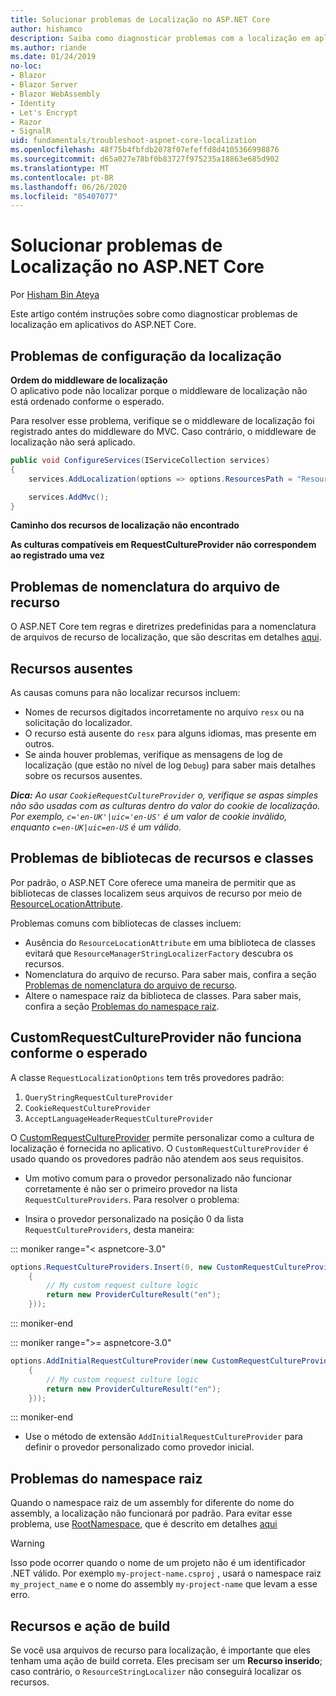 ```yaml
---
title: Solucionar problemas de Localização no ASP.NET Core
author: hishamco
description: Saiba como diagnosticar problemas com a localização em aplicativos do ASP.NET Core.
ms.author: riande
ms.date: 01/24/2019
no-loc:
- Blazor
- Blazor Server
- Blazor WebAssembly
- Identity
- Let's Encrypt
- Razor
- SignalR
uid: fundamentals/troubleshoot-aspnet-core-localization
ms.openlocfilehash: 48f75b4fbfdb2078f07efeffd8d4105366998876
ms.sourcegitcommit: d65a027e78bf0b83727f975235a18863e685d902
ms.translationtype: MT
ms.contentlocale: pt-BR
ms.lasthandoff: 06/26/2020
ms.locfileid: "85407077"
---
```

# <a name="troubleshoot-aspnet-core-localization"></a>Solucionar problemas de Localização no ASP.NET Core

Por [Hisham Bin Ateya](https://github.com/hishamco)

Este artigo contém instruções sobre como diagnosticar problemas de localização em aplicativos do ASP.NET Core.

## <a name="localization-configuration-issues"></a>Problemas de configuração da localização

**Ordem do middleware de localização**  
O aplicativo pode não localizar porque o middleware de localização não está ordenado conforme o esperado.

Para resolver esse problema, verifique se o middleware de localização foi registrado antes do middleware do MVC. Caso contrário, o middleware de localização não será aplicado.

```csharp
public void ConfigureServices(IServiceCollection services)
{
    services.AddLocalization(options => options.ResourcesPath = "Resources");

    services.AddMvc();
}
```

**Caminho dos recursos de localização não encontrado**

**As culturas compatíveis em RequestCultureProvider não correspondem ao registrado uma vez**  

## <a name="resource-file-naming-issues"></a>Problemas de nomenclatura do arquivo de recurso

O ASP.NET Core tem regras e diretrizes predefinidas para a nomenclatura de arquivos de recurso de localização, que são descritas em detalhes [aqui](xref:fundamentals/localization?view=aspnetcore-2.2#resource-file-naming).

## <a name="missing-resources"></a>Recursos ausentes

As causas comuns para não localizar recursos incluem:

- Nomes de recursos digitados incorretamente no arquivo `resx` ou na solicitação do localizador.
- O recurso está ausente do `resx` para alguns idiomas, mas presente em outros.
- Se ainda houver problemas, verifique as mensagens de log de localização (que estão no nível de log `Debug`) para saber mais detalhes sobre os recursos ausentes.

_**Dica:** Ao usar `CookieRequestCultureProvider` o, verifique se aspas simples não são usadas com as culturas dentro do valor do cookie de localização. Por exemplo, `c='en-UK'|uic='en-US'` é um valor de cookie inválido, enquanto `c=en-UK|uic=en-US` é um válido._

## <a name="resources--class-libraries-issues"></a>Problemas de bibliotecas de recursos e classes

Por padrão, o ASP.NET Core oferece uma maneira de permitir que as bibliotecas de classes localizem seus arquivos de recurso por meio de [ResourceLocationAttribute](/dotnet/api/microsoft.extensions.localization.resourcelocationattribute?view=aspnetcore-2.1).

Problemas comuns com bibliotecas de classes incluem:
- Ausência do `ResourceLocationAttribute` em uma biblioteca de classes evitará que `ResourceManagerStringLocalizerFactory` descubra os recursos.
- Nomenclatura do arquivo de recurso. Para saber mais, confira a seção [Problemas de nomenclatura do arquivo de recurso](#resource-file-naming-issues).
- Altere o namespace raiz da biblioteca de classes. Para saber mais, confira a seção [Problemas do namespace raiz](#root-namespace-issues).

## <a name="customrequestcultureprovider-doesnt-work-as-expected"></a>CustomRequestCultureProvider não funciona conforme o esperado

A classe `RequestLocalizationOptions` tem três provedores padrão:

1. `QueryStringRequestCultureProvider`
2. `CookieRequestCultureProvider`
3. `AcceptLanguageHeaderRequestCultureProvider`

O [CustomRequestCultureProvider](/dotnet/api/microsoft.aspnetcore.localization.customrequestcultureprovider?view=aspnetcore-2.1) permite personalizar como a cultura de localização é fornecida no aplicativo. O `CustomRequestCultureProvider` é usado quando os provedores padrão não atendem aos seus requisitos.

- Um motivo comum para o provedor personalizado não funcionar corretamente é não ser o primeiro provedor na lista `RequestCultureProviders`. Para resolver o problema:

- Insira o provedor personalizado na posição 0 da lista `RequestCultureProviders`, desta maneira:

::: moniker range="< aspnetcore-3.0"
```csharp
options.RequestCultureProviders.Insert(0, new CustomRequestCultureProvider(async context =>
    {
        // My custom request culture logic
        return new ProviderCultureResult("en");
    }));
```
::: moniker-end

::: moniker range=">= aspnetcore-3.0"
```csharp
options.AddInitialRequestCultureProvider(new CustomRequestCultureProvider(async context =>
    {
        // My custom request culture logic
        return new ProviderCultureResult("en");
    }));
```
::: moniker-end

- Use o método de extensão `AddInitialRequestCultureProvider` para definir o provedor personalizado como provedor inicial.

## <a name="root-namespace-issues"></a>Problemas do namespace raiz

Quando o namespace raiz de um assembly for diferente do nome do assembly, a localização não funcionará por padrão. Para evitar esse problema, use [RootNamespace](/dotnet/api/microsoft.extensions.localization.rootnamespaceattribute?view=aspnetcore-2.1), que é descrito em detalhes [aqui](xref:fundamentals/localization?view=aspnetcore-2.2#resource-file-naming)

> [!WARNING]
> Isso pode ocorrer quando o nome de um projeto não é um identificador .NET válido. Por exemplo `my-project-name.csproj` , usará o namespace raiz `my_project_name` e o nome do assembly `my-project-name` que levam a esse erro. 

## <a name="resources--build-action"></a>Recursos e ação de build

Se você usa arquivos de recurso para localização, é importante que eles tenham uma ação de build correta. Eles precisam ser um **Recurso inserido**; caso contrário, o `ResourceStringLocalizer` não conseguirá localizar os recursos.
